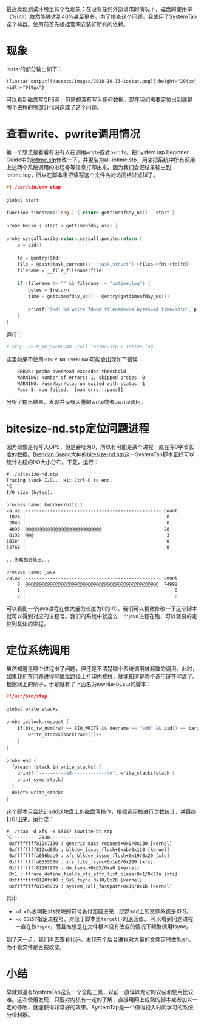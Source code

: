 最近发现测试环境里有个怪现象：在没有任何外部请求的情况下，磁盘的使用率（%util）依然能够达到40%甚至更多。为了排查这个问题，我使用了[SystemTap](http://www.sourceware.org/systemtap/)这个神器。使用前首先根据官网安装好所有的依赖。

# 现象

iostat的部分输出如下：

    ![iostat output](/assets/images/2018-10-13-iostat.png){:height="294px" width="919px"}

可以看到磁盘写QPS高，但是却没有写入任何数据。现在我们需要定位出到底是哪个进程的哪部分代码造成了这个问题。
# 查看write、pwrite调用情况
第一个想法是看看有没有人在调用`write`或者`pwrite`。把SystemTap Beginner Guide中的[iotime.stp](https://access.redhat.com/documentation/en-us/red_hat_enterprise_linux/6/html-single/systemtap_beginners_guide/index#iotime)修改一下，并更名为all-iotime.stp，用来把系统中所有调用上述两个系统调用的进程号等信息打印出来。因为我们会把结果输出到iotime.log，所以在脚本里把读写这个文件名的访问给过滤掉了。
```c
#! /usr/bin/env stap

global start

function timestamp:long() { return gettimeofday_us() - start }

probe begin { start = gettimeofday_us() }

probe syscall.write.return,syscall.pwrite.return {
    p = pid()

    fd = @entry($fd)
    file = @cast(task_current(), "task_struct")->files->fdt->fd[fd]
    filename = __file_filename(file)

    if (filename != "" && filename != "iotime.log") {
        bytes = $return
        time = gettimeofday_us() - @entry(gettimeofday_us())

        printf("[%d] %d write fd=%d filename=%s bytes=%d time=%d\n", p, timestamp(), fd, filename, bytes, time)
    }
}
```
运行：
```bash
# stap -DSTP_NO_OVERLOAD ./all-iotime.stp > iotime.log
```
这里如果不使用`-DSTP_NO_OVERLOAD`可能会出现如下错误：
```
    ERROR: probe overhead exceeded threshold
    WARNING: Number of errors: 1, skipped probes: 0
    WARNING: /usr/bin/staprun exited with status: 1
    Pass 5: run failed.  [man error::pass5]
```
分析了输出结果，发现并没有大量的write或者pwrite调用。

# bitesize-nd.stp定位问题进程
因为现象是有写入QPS，但是吞吐为0，所以有可能是某个进程一直在写0字节长度的数据。[Brendan Gregg](http://www.brendangregg.com/)大神的[bitesize-nd.stp](https://github.com/brendangregg/systemtap-lwtools/blob/master/disk/bitesize-nd.stp)这一SystemTap脚本正好可以统计进程的I/O大小分布。下载，运行：
```
# ./bitesize-nd.stp
Tracing block I/O... Hit Ctrl-C to end.
^C
I/O size (bytes):

process name: kworker/u113:1
value |-------------------------------------------------- count
 1024 |                                                    0
 2048 |                                                    0
 4096 |@@@@@@@@@@@@@@@@@@@@@@@@@@@@                       28
 8192 |@@@                                                 3
16384 |                                                    0
32768 |                                                    0

...省略部分输出...

process name: java
value |-------------------------------------------------- count
    0 |@@@@@@@@@@@@@@@@@@@@@@@@@@@@@@@@@@@@@@@@@@@@@@@@@  74992
    1 |                                                       0
    2 |                                                       0
```
可以看到一个java进程在做大量的长度为0的I/O。我们可以稍微修改一下这个脚本就可以得到对应的进程号。我们的系统中就这么一个java进程在跑，可以轻易的定位到具体的进程。

# 定位系统调用
虽然知道是哪个进程出了问题，但还是不清楚哪个系统调用被频繁的调用。此时，如果我们在问题进程写磁盘路径上打印内核栈，就能知道是哪个调用链在写盘了。根据网上的例子，于是就有了下面名为iowrite-bt.stp的脚本：
```c
#!/usr/bin/stap

global write_stacks

probe ioblock.request {
    if(bio_rw_num(rw) == BIO_WRITE && devname == "sdd" && pid() == target()) {
        write_stacks[backtrace()]++
    }
}

probe end {
  foreach (stack in write_stacks) {
    printf("----------%d-------------\n", write_stacks[stack])
    print_syms(stack)
  }
  delete write_stacks
}
```
这个脚本只会统计sdd这块盘上的磁盘写操作，根据调用栈进行次数统计，并最终打印出来。运行之：
```
# ./stap -d xfs -x 55157 iowrite-bt.stp
^C----------2830-------------
 0xffffffff812c7130 : generic_make_request+0x0/0x130 [kernel]
 0xffffffff812cd89b : blkdev_issue_flush+0xab/0x110 [kernel]
 0xffffffffa056bdc9 : xfs_blkdev_issue_flush+0x19/0x20 [xfs]
 0xffffffffa0555506 : xfs_file_fsync+0x1e6/0x200 [xfs]
 0xffffffff8120f975 : do_fsync+0x65/0xa0 [kernel]
 0x1 : ftrace_define_fields_xfs_attr_list_class+0x1/0x23a [xfs]
 0xffffffff8120fc40 : SyS_fsync+0x10/0x20 [kernel]
 0xffffffff81645909 : system_call_fastpath+0x16/0x1b [kernel]
```
其中
* `-d xfs`表明把xfs模块的符号表也加载进来，既然sdd上的文件系统是XFS。
* `-x 55157`指定进程号，对应于脚本里`target()`的返回值。
可以看到问题进程一直在做`fsync`，而且推想是在文件根本没有改变的情况下频繁调用fsync。

到了这一步，我们再去查看代码，发现有个后台进程对大量的文件定时做flush，而不管文件是否被改变。

# 小结
早就知道有SystemTap这么一个全能工具，以前一直误以为它的安装和使用比较难。这次使用发现，只要对内核有一定的了解，直接用网上成熟的脚本或者加以一定的修改，就能获得非常好的效果。SystemTap是一个值得投入时间学习的系统分析利器。